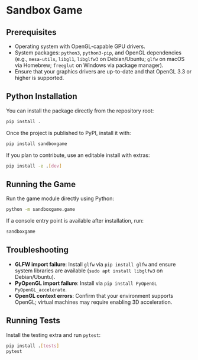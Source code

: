# Sandbox Game

## Prerequisites
- Operating system with OpenGL-capable GPU drivers.
- System packages: `python3`, `python3-pip`, and OpenGL dependencies (e.g., `mesa-utils`, `libgl1`, `libglfw3` on Debian/Ubuntu; `glfw` on macOS via Homebrew; `freeglut` on Windows via package manager).
- Ensure that your graphics drivers are up-to-date and that OpenGL 3.3 or higher is supported.

## Python Installation
You can install the package directly from the repository root:

```bash
pip install .
```

Once the project is published to PyPI, install it with:

```bash
pip install sandboxgame
```

If you plan to contribute, use an editable install with extras:

```bash
pip install -e .[dev]
```

## Running the Game
Run the game module directly using Python:

```bash
python -m sandboxgame.game
```

If a console entry point is available after installation, run:

```bash
sandboxgame
```

## Troubleshooting
- **GLFW import failure**: Install `glfw` via `pip install glfw` and ensure system libraries are available (`sudo apt install libglfw3` on Debian/Ubuntu).
- **PyOpenGL import failure**: Install via `pip install PyOpenGL PyOpenGL_accelerate`.
- **OpenGL context errors**: Confirm that your environment supports OpenGL; virtual machines may require enabling 3D acceleration.

## Running Tests
Install the testing extra and run `pytest`:

```bash
pip install .[tests]
pytest
```

